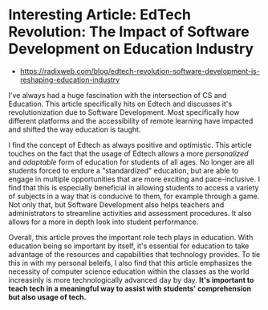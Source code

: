 # Interesting Article: EdTech Revolution: The Impact of Software Development on Education Industry
- https://radixweb.com/blog/edtech-revolution-software-development-is-reshaping-education-industry

I've always had a huge fascination with the intersection of CS and Education. This article specifically hits on Edtech and discusses it's revolutionization due to Software Development. Most specifically how different platforms and the accessibility of remote learning have impacted and shifted the way education is taught. 

I find the concept of Edtech as always positive and optimistic. This article touches on the fact that the usage of Edtech allows a more _personalized_ and _adaptable_ form of education for students of all ages. No longer are all students forced to endure a "standardized" education, but are able to engage in multiple opportunities that are more exciting and pace-inclusive. I find that this is especially beneficial in allowing students to access a variety of subjects in a way that is conducive to them, for example through a game. Not only that, but Software Development also helps teachers and administrators to streamline activities and assessment procedures. It also allows for a more in depth look into student performance. 

Overall, this article proves the important role tech plays in education. With education being so important by itself, it's essential for education to take advantage of the resources and capabilities that technology provides. To tie this in with my personal beleifs, I also find that this article emphasizes the necessity of computer science education within the classes as the world increasinly is more technologically advanced day by day. __It's important to teach tech in a meaningful way to assist with students' comprehension but also usage of tech.__ 